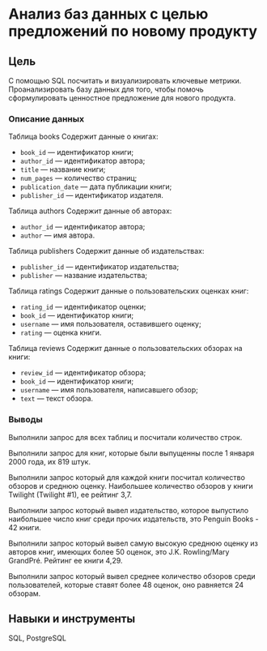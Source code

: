 # Анализ баз данных с целью предложений по новому продукту

## Цель

С помощью SQL посчитать и визуализировать ключевые метрики. Проанализировать базу данных для того, чтобы помочь сформулировать ценностное предложение для нового продукта.

### Описание данных
Таблица books Содержит данные о книгах:

- `book_id` — идентификатор книги;
- `author_id` — идентификатор автора;
- `title` — название книги;
- `num_pages` — количество страниц;
- `publication_date` — дата публикации книги;
- `publisher_id` — идентификатор издателя.

Таблица authors Содержит данные об авторах:

- `author_id` — идентификатор автора;
- `author` — имя автора.

Таблица publishers Содержит данные об издательствах:

- `publisher_id` — идентификатор издательства;
- `publisher` — название издательства;

Таблица ratings Содержит данные о пользовательских оценках книг:

- `rating_id` — идентификатор оценки;
- `book_id` — идентификатор книги;
- `username` — имя пользователя, оставившего оценку;
- `rating` — оценка книги.

Таблица reviews Содержит данные о пользовательских обзорах на книги:

- `review_id` — идентификатор обзора;
- `book_id` — идентификатор книги;
- `username` — имя пользователя, написавшего обзор;
- `text` — текст обзора.

### Выводы

Выполнили запрос для всех таблиц и посчитали количество строк.

Выполнили запрос для книг, которые были выпущенны после 1 января 2000 года, их 819 штук.

Выполнили запрос который для каждой книги посчитал количество обзоров и среднюю оценку. Наибольшее количество обзоров у книги Twilight (Twilight #1), ее рейтинг 3,7.

Выполнили запрос который вывел издательство, которое выпустило наибольшее число книг среди прочих издательств, это Penguin Books - 42 книги.

Выполнили запрос который вывел самую высокую среднюю оценку из авторов книг, имеющих более 50 оценок, это J.K. Rowling/Mary GrandPré. Рейтинг ее книги 4,29.

Выполнили запрос который вывел среднее количество обзоров среди пользователей, которые ставят более 48 оценок, оно равняется 24 обзорам.

## Навыки и инструменты

SQL, PostgreSQL
